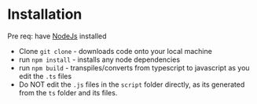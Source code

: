 # Installation
Pre req: have [NodeJs](https://nodejs.org/en/) installed

* Clone `git clone` - downloads code onto your local machine
* run `npm install` - installs any node dependencies
* run `npm build` - transpiles/converts from typescript to javascript as you edit the `.ts` files
* Do NOT edit the `.js` files in the `script` folder directly, as its generated from the `ts` folder and its files.
